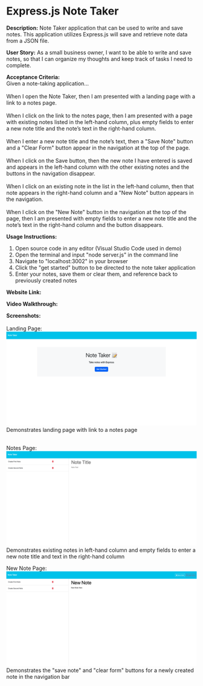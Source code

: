 # Express.js Note Taker 

**Description:** Note Taker application that can be used to write and save notes. This application utilizes Express.js will save and retrieve note data from a JSON file.

**User Story:** As a small business owner, I want to be able to write and save notes, so that I can organize my thoughts and keep track of tasks I need to complete.

**Acceptance Criteria:** <br>
Given a note-taking application...<br>
<br>
When I open the Note Taker, then I am presented with a landing page with a link to a notes page.<br>
<br>
When I click on the link to the notes page, then I am presented with a page with existing notes listed in the left-hand column, plus empty fields to enter a new note title and the note’s text in the right-hand column.<br>
<br>
When I enter a new note title and the note’s text, then a "Save Note" button and a "Clear Form" button appear in the navigation at the top of the page.<br>
<br>
When I click on the Save button, then the new note I have entered is saved and appears in the left-hand column with the other existing notes and the buttons in the navigation disappear.<br>
<br>
When I click on an existing note in the list in the left-hand column, then that note appears in the right-hand column and a "New Note" button appears in the navigation.<br>
<br>
When I click on the "New Note" button in the navigation at the top of the page, then I am presented with empty fields to enter a new note title and the note’s text in the right-hand column and the button disappears.<br>

**Usage Instructions:** <br>
1. Open source code in any editor (Visual Studio Code used in demo)<br>
2. Open the terminal and input "node server.js" in the command line<br>
3. Navigate to "localhost:3002" in your browser<br>
4. Click the "get started" button to be directed to the note taker application<br>
5. Enter your notes, save them or clear them, and reference back to previously created notes<br>

**Website Link:** 

**Video Walkthrough:** 

**Screenshots:**<br>
<br>
Landing Page:<br> ![landing page](images/landingpage.png)<br>
Demonstrates landing page with link to a notes page<br>
<br>

Notes Page:<br> ![created notes](images/notessaved.png)<br>
Demonstrates existing notes in left-hand column and empty fields to enter a new note title and text in the right-hand column
<br>

New Note Page:<br> ![new note](images/saveandclear.png)<br>
Demonstrates the "save note" and "clear form" buttons for a newly created note in the navigation bar
<br>
